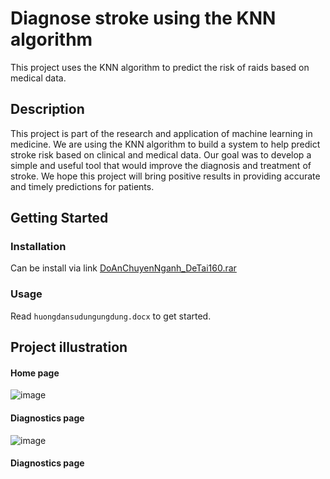 # Diagnose stroke using the KNN algorithm
This project uses the KNN algorithm to predict the risk of raids based on medical data.
## Description
This project is part of the research and application of machine learning in medicine. We are using the KNN algorithm to build a system to help predict stroke risk based on clinical and medical data.
Our goal was to develop a simple and useful tool that would improve the diagnosis and treatment of stroke. We hope this project will bring positive results in providing accurate and timely predictions for patients.
## Getting Started
### Installation
Can be install via link [DoAnChuyenNganh_DeTai160.rar](https://drive.google.com/file/d/1-ORoQUnEXfUGZK6ORlA_VJVm1h-wQM6I/view?usp=sharing)
### Usage
Read `huongdansudungungdung.docx` to get started.
## Project illustration
#### Home page
![image](https://github.com/TruongAn3402/Diagnose-stroke-using-the-KNN-algorithm/assets/161707976/52d3826c-18bf-4799-83b5-3efd95c2e1df)
#### Diagnostics page
![image](https://github.com/TruongAn3402/Diagnose-stroke-using-the-KNN-algorithm/assets/161707976/825a3d5a-4f0c-4d83-9a73-7269465567b9)
#### Diagnostics page
